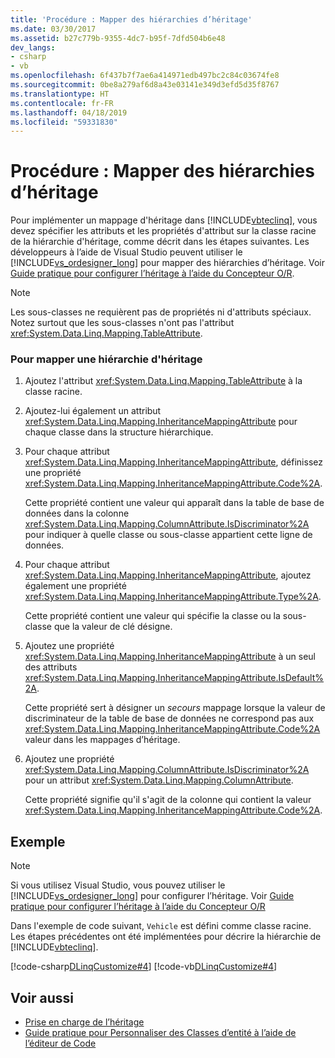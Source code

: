 ```yaml
---
title: 'Procédure : Mapper des hiérarchies d’héritage'
ms.date: 03/30/2017
ms.assetid: b27c779b-9355-4dc7-b95f-7dfd504b6e48
dev_langs:
- csharp
- vb
ms.openlocfilehash: 6f437b7f7ae6a414971edb497bc2c84c03674fe8
ms.sourcegitcommit: 0be8a279af6d8a43e03141e349d3efd5d35f8767
ms.translationtype: HT
ms.contentlocale: fr-FR
ms.lasthandoff: 04/18/2019
ms.locfileid: "59331830"
---
```

# <a name="how-to-map-inheritance-hierarchies"></a>Procédure : Mapper des hiérarchies d’héritage
Pour implémenter un mappage d'héritage dans [!INCLUDE[vbteclinq](../../../../../../includes/vbteclinq-md.md)], vous devez spécifier les attributs et les propriétés d'attribut sur la classe racine de la hiérarchie d'héritage, comme décrit dans les étapes suivantes. Les développeurs à l’aide de Visual Studio peuvent utiliser le [!INCLUDE[vs_ordesigner_long](../../../../../../includes/vs-ordesigner-long-md.md)] pour mapper des hiérarchies d’héritage. Voir [Guide pratique pour configurer l’héritage à l’aide du Concepteur O/R](/visualstudio/data-tools/how-to-configure-inheritance-by-using-the-o-r-designer).  
  
> [!NOTE]
>  Les sous-classes ne requièrent pas de propriétés ni d'attributs spéciaux. Notez surtout que les sous-classes n'ont pas l'attribut <xref:System.Data.Linq.Mapping.TableAttribute>.  
  
### <a name="to-map-an-inheritance-hierarchy"></a>Pour mapper une hiérarchie d'héritage  
  
1. Ajoutez l'attribut <xref:System.Data.Linq.Mapping.TableAttribute> à la classe racine.  
  
2. Ajoutez-lui également un attribut <xref:System.Data.Linq.Mapping.InheritanceMappingAttribute> pour chaque classe dans la structure hiérarchique.  
  
3. Pour chaque attribut <xref:System.Data.Linq.Mapping.InheritanceMappingAttribute>, définissez une propriété <xref:System.Data.Linq.Mapping.InheritanceMappingAttribute.Code%2A>.  
  
     Cette propriété contient une valeur qui apparaît dans la table de base de données dans la colonne <xref:System.Data.Linq.Mapping.ColumnAttribute.IsDiscriminator%2A> pour indiquer à quelle classe ou sous-classe appartient cette ligne de données.  
  
4. Pour chaque attribut <xref:System.Data.Linq.Mapping.InheritanceMappingAttribute>, ajoutez également une propriété <xref:System.Data.Linq.Mapping.InheritanceMappingAttribute.Type%2A>.  
  
     Cette propriété contient une valeur qui spécifie la classe ou la sous-classe que la valeur de clé désigne.  
  
5. Ajoutez une propriété <xref:System.Data.Linq.Mapping.InheritanceMappingAttribute> à un seul des attributs <xref:System.Data.Linq.Mapping.InheritanceMappingAttribute.IsDefault%2A>.  
  
     Cette propriété sert à désigner un *secours* mappage lorsque la valeur de discriminateur de la table de base de données ne correspond pas aux <xref:System.Data.Linq.Mapping.InheritanceMappingAttribute.Code%2A> valeur dans les mappages d’héritage.  
  
6. Ajoutez une propriété <xref:System.Data.Linq.Mapping.ColumnAttribute.IsDiscriminator%2A> pour un attribut <xref:System.Data.Linq.Mapping.ColumnAttribute>.  
  
     Cette propriété signifie qu'il s'agit de la colonne qui contient la valeur <xref:System.Data.Linq.Mapping.InheritanceMappingAttribute.Code%2A>.  
  
## <a name="example"></a>Exemple  
  
> [!NOTE]
>  Si vous utilisez Visual Studio, vous pouvez utiliser le [!INCLUDE[vs_ordesigner_long](../../../../../../includes/vs-ordesigner-long-md.md)] pour configurer l’héritage. Voir [Guide pratique pour configurer l’héritage à l’aide du Concepteur O/R](/visualstudio/data-tools/how-to-configure-inheritance-by-using-the-o-r-designer)  
  
 Dans l'exemple de code suivant, `Vehicle` est défini comme classe racine. Les étapes précédentes ont été implémentées pour décrire la hiérarchie de [!INCLUDE[vbteclinq](../../../../../../includes/vbteclinq-md.md)].  
  
 [!code-csharp[DLinqCustomize#4](../../../../../../samples/snippets/csharp/VS_Snippets_Data/DLinqCustomize/cs/Program.cs#4)]
 [!code-vb[DLinqCustomize#4](../../../../../../samples/snippets/visualbasic/VS_Snippets_Data/DLinqCustomize/vb/Module1.vb#4)]  
  
## <a name="see-also"></a>Voir aussi

- [Prise en charge de l’héritage](../../../../../../docs/framework/data/adonet/sql/linq/inheritance-support.md)
- [Guide pratique pour Personnaliser des Classes d’entité à l’aide de l’éditeur de Code](../../../../../../docs/framework/data/adonet/sql/linq/how-to-customize-entity-classes-by-using-the-code-editor.md)

